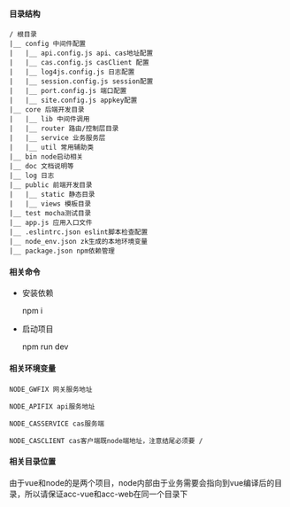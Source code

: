 #### 目录结构

    / 根目录
    |__ config 中间件配置
    |   |__ api.config.js api、cas地址配置
    |   |__ cas.config.js casClient 配置
    |   |__ log4js.config.js 日志配置
    |   |__ session.config.js session配置
    |   |__ port.config.js 端口配置
    |   |__ site.config.js appkey配置
    |__ core 后端开发目录
    |   |__ lib 中间件调用
    |   |__ router 路由/控制层目录
    |   |__ service 业务服务层
    |   |__ util 常用辅助类
    |__ bin node启动相关
    |__ doc 文档说明等
    |__ log 日志
    |__ public 前端开发目录
    |   |__ static 静态目录
    |   |__ views 模板目录
    |__ test mocha测试目录
    |__ app.js 应用入口文件
    |__ .eslintrc.json eslint脚本检查配置
    |__ node_env.json zk生成的本地环境变量
    |__ package.json npm依赖管理


#### 相关命令

- 安装依赖

    npm i

- 启动项目

    npm run dev

#### 相关环境变量

    NODE_GWFIX 网关服务地址

    NODE_APIFIX api服务地址
    
    NODE_CASSERVICE cas服务端
    
    NODE_CASCLIENT cas客户端既node端地址，注意结尾必须要 /

#### 相关目录位置

由于vue和node的是两个项目，node内部由于业务需要会指向到vue编译后的目录，所以请保证acc-vue和acc-web在同一个目录下
